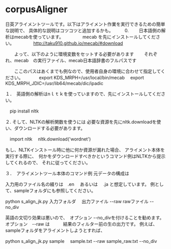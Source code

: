 # corpusAligner

日英アライメントツールです。以下はアライメント作業を実行できるための簡単な説明で、
具体的な説明はコツコツと追加するかも。
　　
0. 　　日本語側の解析はmecabを使っています。
　　　　mecab を先にインストールしてください。
　　　　http://taku910.github.io/mecab/#download

　　よって、以下のように環境変数をセットする必要があります
　　それぞれ、mecab　の実行ファイル、mecab日本語辞書のフルパスです


　　ここのパスはあくまでも例なので、使用者自身の環境に合わせて指定してください。
　　
　export KDS_MRPH=/usr/local/bin/mecab
　export KDS_MRPH_JDIC=/usr/lib64/mecab/dic/ipadic


１．　英語側の解析はnｌｔｋを使っていますので、先にインストールしてください。

　pip install nltk


２.  そして、NLTKの解析関数を使うには
必要な資源を先にnltk.downloadを使い、ダウンロードする必要があります。

　import nltk
　nltk.download('wordnet')


もし、NLTKインストール時に他に何か資源が漏れた場合、
アライメント本体を実行する際に、　何かをダウンロードすべきかというコマンド例はNLTKから提示してくれるので、
それに従ってください。


３．　アライメントツール本体のコマンド例
元データの構成は

入力用のファイル名の綴りは　.en 　あるいは 　.ja  と想定しています。
例として、sampleフォルダにも参照してください。

 python s_align_jk.py 入力フォルダ 　出力ファイル --raw rawファイル --no_div


英語の文切り効果は悪いので、　オプション --no_divを付けることを勧めます。 
オプション　--raw は　　　結果のフィルター前の生の出力です。
例えば、sampleフォルダをアライメントしようとすれば、

 python s_align_jk.py sample 　sample.txt --raw sample_raw.txt --no_div





